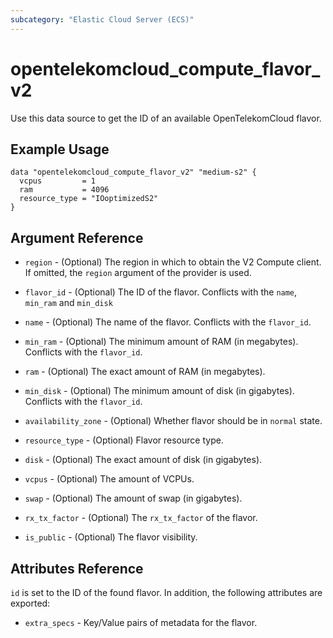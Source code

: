 ```yaml
---
subcategory: "Elastic Cloud Server (ECS)"
---
```


# opentelekomcloud_compute_flavor_v2

Use this data source to get the ID of an available OpenTelekomCloud flavor.

## Example Usage

```hcl
data "opentelekomcloud_compute_flavor_v2" "medium-s2" {
  vcpus         = 1
  ram           = 4096
  resource_type = "IOoptimizedS2"
}
```

## Argument Reference

* `region` - (Optional) The region in which to obtain the V2 Compute client.
  If omitted, the `region` argument of the provider is used.

* `flavor_id` - (Optional) The ID of the flavor. Conflicts with the `name`,
  `min_ram` and `min_disk`

* `name` - (Optional) The name of the flavor. Conflicts with the `flavor_id`.

* `min_ram` - (Optional) The minimum amount of RAM (in megabytes). Conflicts
  with the `flavor_id`.

* `ram` - (Optional) The exact amount of RAM (in megabytes).

* `min_disk` - (Optional) The minimum amount of disk (in gigabytes). Conflicts
  with the `flavor_id`.

* `availability_zone` - (Optional) Whether flavor should be in `normal` state.

* `resource_type` - (Optional) Flavor resource type.

* `disk` - (Optional) The exact amount of disk (in gigabytes).

* `vcpus` - (Optional) The amount of VCPUs.

* `swap` - (Optional) The amount of swap (in gigabytes).

* `rx_tx_factor` - (Optional) The `rx_tx_factor` of the flavor.

* `is_public` - (Optional) The flavor visibility.

## Attributes Reference

`id` is set to the ID of the found flavor. In addition, the following attributes
are exported:

* `extra_specs` - Key/Value pairs of metadata for the flavor.
